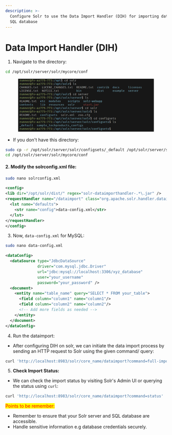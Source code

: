 ```yaml
---
description: >-
  Configure Solr to use the Data Import Handler (DIH) for importing data from an
  SQL database
---
```


# Data Import Handler (DIH)

1. Navigate to the directory:&#x20;

```bash
cd /opt/solr/server/solr/mycore/conf
```

<figure><img src="../.gitbook/assets/image (5) (1) (1).png" alt=""><figcaption></figcaption></figure>

* If you don't have this directory:&#x20;

```bash
sudo cp -r /opt/solr/server/solr/configsets/_default /opt/solr/server/solr/mycore
cd /opt/solr/server/solr/mycore/conf
```

#### 2. Modify the  **solrconfig.xml** file:&#x20;

```bash
sudo nano solrconfig.xml
```

```xml
<config>
<lib dir="/opt/solr/dist/" regex="solr-dataimporthandler-.*\.jar" />
<requestHandler name="/dataimport" class="org.apache.solr.handler.dataimport.DataImportHandler">
  <lst name="defaults">
    <str name="config">data-config.xml</str>
  </lst>
</requestHandler>
</config>
```

3. Now, `data-config.xml` for MySQL:

```bash
sudo nano data-config.xml
```

```xml
<dataConfig>
  <dataSource type="JdbcDataSource" 
              driver="com.mysql.jdbc.Driver" 
              url="jdbc:mysql://localhost:3306/xyz_database" 
              user="your_username" 
              password="your_password" />
  <document>
    <entity name="table_name" query="SELECT * FROM your_table">
      <field column="column1" name="column1"/>
      <field column="column2" name="column2"/>
      <!-- Add more fields as needed -->
    </entity>
  </document>
</dataConfig>
```

4. Run the dataimport:&#x20;

* After configuring DIH on solr, we can initiate the data import process by sending an HTTP request to Solr using the given command/ query:&#x20;

```bash
curl 'http://localhost:8983/solr/core_name/dataimport?command=full-import'
```

5. **Check Import Status:**

* We can check the import status by visiting Solr's Admin UI or querying the status using `curl`:

```bash
curl 'http://localhost:8983/solr/core_name/dataimport?command=status'
```

<mark style="color:red;">Points to be remember:</mark>

* Remember to ensure that your Solr server and SQL database are accessible.
* Handle sensitive information e.g database credentials securely.
